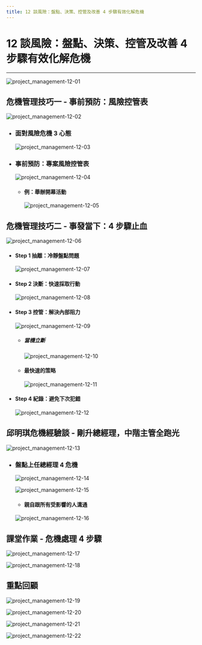 ```yaml
---
title: 12 談風險：盤點、決策、控管及改善 4 步驟有效化解危機
---
```

 
# 12 談風險：盤點、決策、控管及改善 4 步驟有效化解危機
---

![project_management-12-01](/docFubon/project_management/project_management-12-01.png)

## 危機管理技巧一 - 事前預防：風險控管表
  ![project_management-12-02](/docFubon/project_management/project_management-12-02.png)

  - ### 面對風險危機 3 心態
    ![project_management-12-03](/docFubon/project_management/project_management-12-03.png)

  - ### 事前預防：專案風險控管表
    ![project_management-12-04](/docFubon/project_management/project_management-12-04.png)

    - #### 例：舉辦開幕活動
      ![project_management-12-05](/docFubon/project_management/project_management-12-05.png)

## 危機管理技巧二 - 事發當下：4 步驟止血
  ![project_management-12-06](/docFubon/project_management/project_management-12-06.png)

  - #### Step 1 抽離：冷靜盤點問題
    ![project_management-12-07](/docFubon/project_management/project_management-12-07.png)

  - #### Step 2 決斷：快速採取行動
    ![project_management-12-08](/docFubon/project_management/project_management-12-08.png)

  - #### Step 3 控管：解決內部阻力
    ![project_management-12-09](/docFubon/project_management/project_management-12-09.png)

    - ##### 當機立斷
      ![project_management-12-10](/docFubon/project_management/project_management-12-10.png)

    - #### 最快速的策略
      ![project_management-12-11](/docFubon/project_management/project_management-12-11.png)
  
  - #### Step 4 紀錄：避免下次犯錯 
    ![project_management-12-12](/docFubon/project_management/project_management-12-12.png)

## 邱明琪危機經驗談 - 剛升總經理，中階主管全跑光
  ![project_management-12-13](/docFubon/project_management/project_management-12-13.png)

  - ### 盤點上任總經理 4 危機
    ![project_management-12-14](/docFubon/project_management/project_management-12-14.png)
 
    ![project_management-12-15](/docFubon/project_management/project_management-12-15.png)

    - #### 親自跟所有受影響的人溝通
    ![project_management-12-16](/docFubon/project_management/project_management-12-16.png)

## 課堂作業 - 危機處理 4 步驟
  ![project_management-12-17](/docFubon/project_management/project_management-12-17.png)

  ![project_management-12-18](/docFubon/project_management/project_management-12-18.png)

## 重點回顧
  ![project_management-12-19](/docFubon/project_management/project_management-12-19.png)

  ![project_management-12-20](/docFubon/project_management/project_management-12-20.png)

  ![project_management-12-21](/docFubon/project_management/project_management-12-21.png)

  ![project_management-12-22](/docFubon/project_management/project_management-12-22.png)